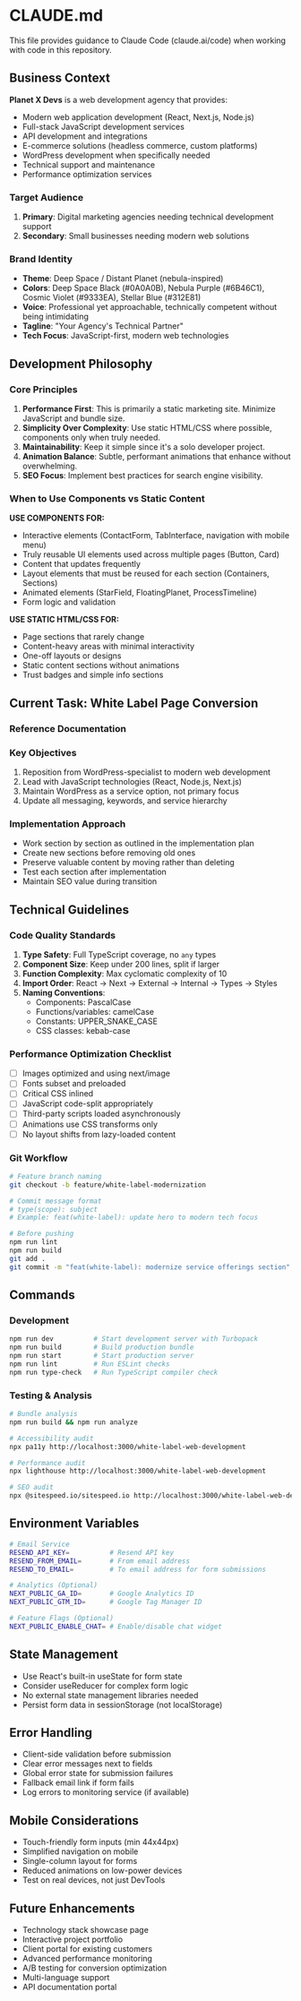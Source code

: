 # CLAUDE.md

This file provides guidance to Claude Code (claude.ai/code) when working with code in this repository.

## Business Context

**Planet X Devs** is a web development agency that provides:
- Modern web application development (React, Next.js, Node.js)
- Full-stack JavaScript development services
- API development and integrations
- E-commerce solutions (headless commerce, custom platforms)
- WordPress development when specifically needed
- Technical support and maintenance
- Performance optimization services

### Target Audience
1. **Primary**: Digital marketing agencies needing technical development support
2. **Secondary**: Small businesses needing modern web solutions

### Brand Identity
- **Theme**: Deep Space / Distant Planet (nebula-inspired)
- **Colors**: Deep Space Black (#0A0A0B), Nebula Purple (#6B46C1), Cosmic Violet (#9333EA), Stellar Blue (#312E81)
- **Voice**: Professional yet approachable, technically competent without being intimidating
- **Tagline**: "Your Agency's Technical Partner"
- **Tech Focus**: JavaScript-first, modern web technologies

## Development Philosophy

### Core Principles
1. **Performance First**: This is primarily a static marketing site. Minimize JavaScript and bundle size.
2. **Simplicity Over Complexity**: Use static HTML/CSS where possible, components only when truly needed.
3. **Maintainability**: Keep it simple since it's a solo developer project.
4. **Animation Balance**: Subtle, performant animations that enhance without overwhelming.
5. **SEO Focus**: Implement best practices for search engine visibility.

### When to Use Components vs Static Content

**USE COMPONENTS FOR:**
- Interactive elements (ContactForm, TabInterface, navigation with mobile menu)
- Truly reusable UI elements used across multiple pages (Button, Card)
- Content that updates frequently
- Layout elements that must be reused for each section (Containers, Sections)
- Animated elements (StarField, FloatingPlanet, ProcessTimeline)
- Form logic and validation

**USE STATIC HTML/CSS FOR:**
- Page sections that rarely change
- Content-heavy areas with minimal interactivity
- One-off layouts or designs
- Static content sections without animations
- Trust badges and simple info sections

## Current Task: White Label Page Conversion

### Reference Documentation


### Key Objectives
1. Reposition from WordPress-specialist to modern web development
2. Lead with JavaScript technologies (React, Node.js, Next.js)
3. Maintain WordPress as a service option, not primary focus
4. Update all messaging, keywords, and service hierarchy

### Implementation Approach
- Work section by section as outlined in the implementation plan
- Create new sections before removing old ones
- Preserve valuable content by moving rather than deleting
- Test each section after implementation
- Maintain SEO value during transition

## Technical Guidelines

### Code Quality Standards
1. **Type Safety**: Full TypeScript coverage, no `any` types
2. **Component Size**: Keep under 200 lines, split if larger
3. **Function Complexity**: Max cyclomatic complexity of 10
4. **Import Order**: React → Next → External → Internal → Types → Styles
5. **Naming Conventions**: 
   - Components: PascalCase
   - Functions/variables: camelCase
   - Constants: UPPER_SNAKE_CASE
   - CSS classes: kebab-case

### Performance Optimization Checklist
- [ ] Images optimized and using next/image
- [ ] Fonts subset and preloaded
- [ ] Critical CSS inlined
- [ ] JavaScript code-split appropriately
- [ ] Third-party scripts loaded asynchronously
- [ ] Animations use CSS transforms only
- [ ] No layout shifts from lazy-loaded content

### Git Workflow
```bash
# Feature branch naming
git checkout -b feature/white-label-modernization

# Commit message format
# type(scope): subject
# Example: feat(white-label): update hero to modern tech focus

# Before pushing
npm run lint
npm run build
git add .
git commit -m "feat(white-label): modernize service offerings section"
```

## Commands

### Development
```bash
npm run dev          # Start development server with Turbopack
npm run build        # Build production bundle
npm run start        # Start production server
npm run lint         # Run ESLint checks
npm run type-check   # Run TypeScript compiler check
```

### Testing & Analysis
```bash
# Bundle analysis
npm run build && npm run analyze

# Accessibility audit
npx pa11y http://localhost:3000/white-label-web-development

# Performance audit
npx lighthouse http://localhost:3000/white-label-web-development

# SEO audit
npx @sitespeed.io/sitespeed.io http://localhost:3000/white-label-web-development
```

## Environment Variables
```bash
# Email Service
RESEND_API_KEY=          # Resend API key
RESEND_FROM_EMAIL=       # From email address
RESEND_TO_EMAIL=         # To email address for form submissions

# Analytics (Optional)
NEXT_PUBLIC_GA_ID=       # Google Analytics ID
NEXT_PUBLIC_GTM_ID=      # Google Tag Manager ID

# Feature Flags (Optional)
NEXT_PUBLIC_ENABLE_CHAT= # Enable/disable chat widget
```

## State Management
- Use React's built-in useState for form state
- Consider useReducer for complex form logic
- No external state management libraries needed
- Persist form data in sessionStorage (not localStorage)

## Error Handling
- Client-side validation before submission
- Clear error messages next to fields
- Global error state for submission failures
- Fallback email link if form fails
- Log errors to monitoring service (if available)

## Mobile Considerations
- Touch-friendly form inputs (min 44x44px)
- Simplified navigation on mobile
- Single-column layout for forms
- Reduced animations on low-power devices
- Test on real devices, not just DevTools

## Future Enhancements
- Technology stack showcase page
- Interactive project portfolio
- Client portal for existing customers
- Advanced performance monitoring
- A/B testing for conversion optimization
- Multi-language support
- API documentation portal